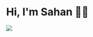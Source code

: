 # Hi, I'm Sahan 👋🏼

![](https://github-readme-streak-stats.herokuapp.com/?user=sahanperera00&theme=algolia)
<!-- ![](https://github-readme-stats.vercel.app/api?username=sahanperera00&show_icons=true&theme=algolia) -->

